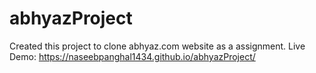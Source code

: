 # abhyazProject

Created this project to clone abhyaz.com website as a assignment. 
Live Demo: https://naseebpanghal1434.github.io/abhyazProject/
